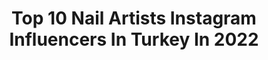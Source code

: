 ---
title: Top 10 Nail Artists Instagram Influencers In Turkey In 2022
description: >-
  Find top nail artists Instagram influencers in Turkey in 2022. Most popular hashtags: #nailsofinstagram #nailart #nailpolish #nailartist.
platform: Instagram
hits: 20
text_top: See the best Instagram influencers on inBeat.
text_bottom: Our search engine has 20 Instagram influencers like this in Turkey for you to contact.
profiles:
  - username: "nils_nailart"
    fullname: >-
      Nilgün Özyer💎
    bio: >-
      🇹🇷UA ilişkiler📓 @bornprettystore 10% off: NIGL91 @beautybigbangs 10% off: NILS @ojeburda @conceptnailart #oje #nailart #nails
    location: "Turkey"
    followers: 26131
    engagement: 256
    commentsToLikes: 0.094181
    id: ck5chr777rbcj0i1106btpvy9
    verified: false
    hashtags: "#nailpolish, #longnails, #conceptnailart, #blogger"
  - username: "ojelimojelii"
    fullname: >-
      Gizem💅🏻
    bio: >-
      💅🏻Oje önerileri 🎨Nail art 📩Reklam & İşbirliği için DM/Mail Kişisel hesap/ @gizemtrrk @duygubeautysaloon1
    location: "Turkey"
    followers: 15928
    engagement: 860
    commentsToLikes: 0.117624
    id: ckaowon4g9re50i78h5xo6dee
    verified: false
    hashtags: "#nailpolish, #nailsofinstagram, #nailstagram, #nailenamel"
  - username: "ojeseli"
    fullname: >-
      Selin 💋
    bio: >-
      🎀Aseton kokusundan kafayı bulan kadın💕 Nailart 💅🏻 Makyaj 💄 Eğlence 🥳 Reklam ve iş birliği için DM 💐
    location: "Turkey"
    followers: 64249
    engagement: 253
    commentsToLikes: 0.024001
    id: ck136ptja7o4t0i19qfyjfvj9
    verified: false
    hashtags: "#nail, #flormaroje, #nailsofinstagram, #nails"
  - username: "blog.bybuse"
    fullname: >-
      Buse 🌟
    bio: >-
      📍İzmir @bbuuusee Reklam ve işbirliği için : DM/Mail 💌 PR•buseeatl33@gmail.com
    location: "Turkey"
    followers: 10450
    engagement: 855
    commentsToLikes: 0.031552
    id: ck8tdeu4132vi0j78dhbla00c
    verified: false
    hashtags: "#skincare, #blog, #nails, #like4likes"
  - username: "seniojeli"
    fullname: >-
      Kübra Vural
    bio: >-
      Protez (Jel) Tırnak Uzmanı 💅🏻 Nailart 💅🏻 Benim ellerim, benim emeklerim🙏🏻💐 @vural_k
    location: "Turkey"
    followers: 19946
    engagement: 163
    commentsToLikes: 0.184570
    id: ckf5s44yjeovd0j23n9vkzwcg
    verified: false
    hashtags: "#nails, #nailsnailsnails, #makeuptutorial, #blogger"
  - username: "mrs.konuk"
    fullname: >-
      Aysun Konuk🌙
    bio: >-
      👩‍👦Mom💙 #makeup / #beauty | #fashion |#instablogger 📩aysun.konuk@hotmail.com ✨Favoriler👉🏻 #mrskonukfavorileri 📍Kocaeli
    location: "Turkey"
    followers: 23881
    engagement: 364
    commentsToLikes: 0.608346
    id: ck8tdjg5z3k5b0j78xsod3hsf
    verified: false
    hashtags: "#makeup, #kocaeli, #mrskonuk, #kocaeliblogger"
  - username: "kupikoo"
    fullname: >-
      Kupiko 🍉
    bio: >-
      Ürün tanıtımı ➕➖| İndirimler💯 | Muadiller ✉️kuupiikoo@gmail.com Öğretmen Hanım 👩🏻‍🏫 Farmasi Linki👇🏼
    location: "Turkey"
    followers: 6363
    engagement: 682
    commentsToLikes: 0.094882
    id: ckapackauvk2o0i78leftjamc
    verified: false
    hashtags: "#oje, #like4likes, #ayd, #likeforlikes"
  - username: "ayse_blogpage"
    fullname: >-
      ✨Ayse's_blogpage✨
    bio: >-
      🤝PR çalışması ve işbirliği için DM 💌 💥Makyaj,Güzellik💅💄 💥İndirim&Alışveriş bilgileri 💥 Aksesuar tanıtımı 💥Temizlik ürünleri 💥Anne&çocuk ürünleri
    location: "Turkey"
    followers: 14253
    engagement: 695
    commentsToLikes: 0.058695
    id: ckap56h6lae340i789box7do4
    verified: false
    hashtags: "#du, #kozmatik, #nudenails, #sa"
  - username: "benimelim"
    fullname: >-
      𝓩𝓮𝔂𝓷𝓮𝓹  𝓑𝓮𝓽𝓾𝓵  𝓒𝓮𝓵𝓲𝓴𝓮𝓵
    bio: >-
      ▫Architect • Content Creator ▫Founder @benimelimdesign 💌 info@benimelim.co ▫Nails | Beauty | Art | Lifestyle | Travel 📌 YOUTUBE #benimelimgeziyor
    location: "Turkey"
    followers: 82821
    engagement: 177
    commentsToLikes: 0.198234
    id: ck0uac52cbuqu0i19xv3umcbh
    verified: false
    hashtags: "#happiestgirlintheworld, #benimelimswatches, #ombrenails, #nailsofinstagram"
  - username: "kubraemirdogan"
    fullname: >-
      KÜBRA EMİRDOĞAN
    bio: >-
      🚩Adana/Ziyapaşa 🗺 ⚜Kübra Emirdoğan & Mikail Ünal Makeup Studio ⚜📩 kbra_emrdgn@hotmail.com 📲 0 (553 730 41 71 ) Whatsapp🔰
    location: "Turkey"
    followers: 34491
    engagement: 155
    commentsToLikes: 0.007292
    id: ck14i47ildk6y0i19qteuoi5b
    verified: false
    hashtags: "#makeup, #makeupvideo, #gelinlik, #tartecosmetics"
---